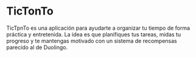 # TicTonTo

TicTpnTo es una aplicación para ayudarte a organizar tu tiempo de forma práctica y entretenida. La idea es que planifiques tus tareas, midas tu progreso y te mantengas motivado con un sistema de recompensas parecido al de Duolingo.

